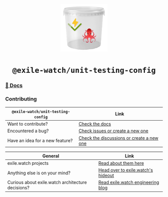 <p align="center">
  <a href="#">
    <img alt="vitest and react-testing logos in a bucket" src="https://github.com/exile-watch/splinters/blob/main/docs/assets/unit-testing-logo.png" width="150" />
  </a>
</p>
<h1 align="center">
  <code>@exile-watch/unit-testing-config</code>
</h1>

### [📖 Docs](https://docs.exile.watch/projects/splinters)

### Contributing
| `@exile-watch/unit-testing-config` | Link                                                                                             |
|------------------------------------|--------------------------------------------------------------------------------------------------|
| Want to contribute?                | [Check the docs](https://docs.exile.watch/projects/splinters/contributing)                       |
| Encountered a bug?                 | [Check issues or create a new one](https://github.com/exile-watch/hideout/issues)                |
| Have an idea for a new feature?    | [Check the discussions or create a new one](https://github.com/exile-watch/hideout/discussions)  |

| General                                            | Link                                                                                |
|----------------------------------------------------|-------------------------------------------------------------------------------------|
| exile.watch projects                               | [Read about them here](https://docs.exile.watch/projects/hideout#links-to-projects) | 
| Anything else is on your mind?                     | [Head over to exile.watch's hideout](https://github.com/exile-watch/hideout)        |
| Curious about exile.watch architecture decisions?  | [Read exile.watch engineering blog](https://engineering.exile.watch/)               | 